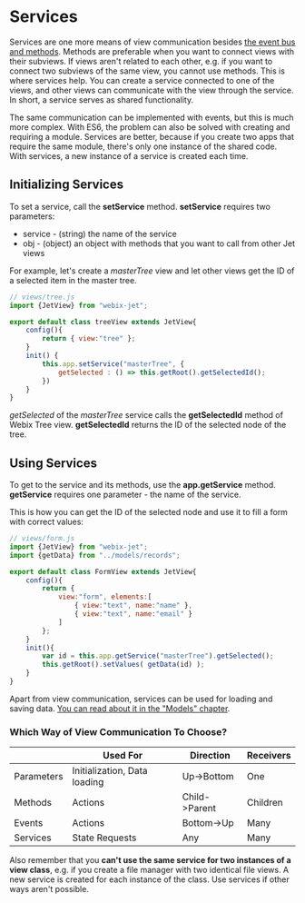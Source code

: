 # Services

Services are one more means of view communication besides [the event bus and methods](events.md). Methods are preferable when you want to connect views with their subviews. If views aren't related to each other, e.g. if you want to connect two subviews of the same view, you cannot use methods. This is where services help. You can create a service connected to one of the views, and other views can communicate with the view through the service. In short, a service serves as shared functionality.

The same communication can be implemented with events, but this is much more complex. With ES6, the problem can also be solved with creating and requiring a module. Services are better, because if you create two apps that require the same module, there's only one instance of the shared code. With services, a new instance of a service is created each time.

## Initializing Services

To set a service, call the **setService** method. **setService** requires two parameters:

- service - (string) the name of the service
- obj - (object) an object with methods that you want to call from other Jet views

For example, let's create a *masterTree* view and let other views get the ID of a selected item in the master tree.

```js
// views/tree.js
import {JetView} from "webix-jet";

export default class treeView extends JetView{
    config(){
        return { view:"tree" };
    }
    init() {
        this.app.setService("masterTree", {
            getSelected : () => this.getRoot().getSelectedId();
        })
    }
}
```

*getSelected* of the *masterTree* service calls the **getSelectedId** method of Webix Tree view. **getSelectedId** returns the ID of the selected node of the tree.

## Using Services

To get to the service and its methods, use the **app.getService** method. **getService** requires one parameter - the name of the service.

This is how you can get the ID of the selected node and use it to fill a form with correct values:

```js
// views/form.js
import {JetView} from "webix-jet";
import {getData} from "../models/records";

export default class FormView extends JetView{
    config(){
        return {
            view:"form", elements:[
                { view:"text", name:"name" },
                { view:"text", name:"email" }
            ]
        };
    }
    init(){
        var id = this.app.getService("masterTree").getSelected();
        this.getRoot().setValues( getData(id) );
    }
}
```

Apart from view communication, services can be used for loading and saving data. [You can read about it in the "Models" chapter](models.md#services).

### Which Way of View Communication To Choose?

|            | Used For                     | Direction     | Receivers |
|------------|------------------------------|---------------|-----------|
| Parameters | Initialization, Data loading | Up->Bottom    | One       |
| Methods    | Actions                      | Child->Parent | Children  |
| Events     | Actions                      | Bottom->Up    | Many      |
| Services   | State Requests               | Any           | Many      |

Also remember that you **can't use the same service for two instances of a view class**, e.g. if you create a file manager with two identical file views. A new service is created for each instance of the class. Use services if other ways aren't possible.